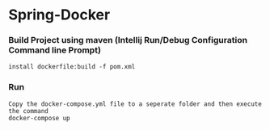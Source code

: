 # Spring-Docker

### Build Project using maven (Intellij Run/Debug Configuration Command line Prompt)
    install dockerfile:build -f pom.xml

### Run 
    Copy the docker-compose.yml file to a seperate folder and then execute the command
    docker-compose up
